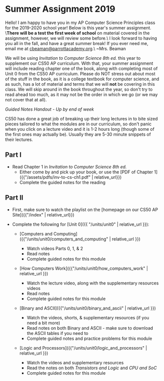# Summer Assignment 2019

Hello! I am happy to have you in my AP Computer Science Principles class for the 2019-2020 school year! Below is this year's summer assignment. \\**There will be a test the first week of school** on material covered in the assignment, however, we will review some before.\\
I look forward to having you all in the fall, and have a great summer break! If you ever need me, email me at <cbeaman@parrottacademy.org>.\\
~Mrs. Beaman

We will be using *Invitation to Computer Science 8th ed.* this year to supplement our CS50 AP curriculum. With that, your summer assignment will include reading chapter one of the book, along  with completing most of Unit 0 from the CS50 AP curriculum. Please do NOT stress out about most of the stuff in the book, as it is a college textbook for computer science, and as such, has a lot of material and terms that we will **not** be covering in this class. We will skip around in the book throughout the year, so don't try to read ahead too much, as it may not be the order in which we go (or we may not cover that at all).

*Guided Notes Handout - Up by end of week*

CS50 has done a great job of breaking up their long lectures in to bite sized pieces tailored to what the modules are in our curriculum, so don't panic when you click on a lecture video and it is 1-2 hours long (though some of the first ones may actually be). Usually they are 5-30 minute snippets of their lectures.

## Part I
- Read Chapter 1 in *Invitation to Computer Science 8th ed.*
  - Either come by and pick up your book, or use the [PDF of Chapter 1]({{"/assets/pdfs/inv-to-cs-ch1.pdf" | relative_url}})
  - Complete the guided notes for the reading

## Part II
- First, make sure to watch the playlist on the [homepage on our CS50 AP Site]({{"/index" | relative_url}})
- Complete the following for [Unit 0]({{ "/units/unit0" | relative_url }}):

  - [Computers and Computing]({{"/units/unit0/computers_and_computing" | relative_url }})
    - Watch videos Parts 0, 1, & 2
    - Read notes
    - Complete guided notes for this module

  - [How Computers Work]({{"/units/unit0/how_computers_work" | relative_url }})
    - Watch the lecture video, along with the supplementary resources videos
    - Read notes
    - Complete guided notes for this module

  - [Binary and ASCII]({{"/units/unit0/binary_and_ascii" | relative_url }})
    - Watch the videos, shorts, & supplementary resources (if you need a bit more)
    - Read notes on both Binary and ASCII - make sure to download the ASCII tables if you need to
    - Complete guided notes and practice problems for this module

  - [Logic and Processors]({{"/units/unit0/logic_and_processors" | relative_url }})
    - Watch the videos and supplementary resources
    - Read the notes on both *Transistors and Logic* and *CPU and SoC*
    - Complete guided notes for this module
